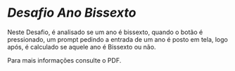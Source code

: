 # *Desafio Ano Bissexto*

Neste Desafio, é analisado se um ano é bissexto, quando o botão é pressionado, um prompt pedindo a entrada de um ano é posto em tela, logo após, é calculado se aquele ano é Bissexto ou não.

Para mais informações consulte o PDF.